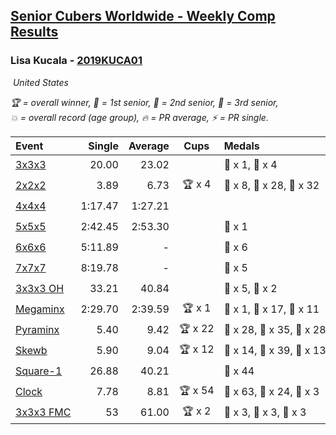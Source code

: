 <style>table {white-space: nowrap;}</style>
<link rel="stylesheet" type="text/css" href="/scw-comp/css/flags.css" />

## [Senior Cubers Worldwide - Weekly Comp Results](/scw-comp/results/)
### Lisa Kucala - [2019KUCA01](https://www.worldcubeassociation.org/persons/2019KUCA01)

<i class="flag flag-US" />&nbsp;United States

<span style="white-space: nowrap;">🏆 = overall winner</span>, <span style="white-space: nowrap;">🥇 = 1st senior</span>, <span style="white-space: nowrap;">🥈 = 2nd senior</span>, <span style="white-space: nowrap;">🥉 = 3rd senior</span>, <span style="white-space: nowrap;">💥 = overall record (age group)</span>, <span style="white-space: nowrap;">🔥 = PR average</span>, <span style="white-space: nowrap;">⚡ = PR single</span>.

| Event | Single | Average | Cups | Medals | Achievements|
| :-- | --: | --: | :--: | :-- | :-- |
| [3x3x3](333.md) | 20.00 | 23.02 |  | 🥈 x 1, 🥉 x 4 | 💥 x 7, 🔥 x 11, ⚡ x 14 |
| [2x2x2](222.md) | 3.89 | 6.73 | 🏆 x 4 | 🥇 x 8, 🥈 x 28, 🥉 x 32 | 💥 x 6, 🔥 x 13, ⚡ x 11 |
| [4x4x4](444.md) | 1:17.47 | 1:27.21 |  |  | 💥 x 5, 🔥 x 10, ⚡ x 16 |
| [5x5x5](555.md) | 2:42.45 | 2:53.30 |  | 🥉 x 1 | 💥 x 9, 🔥 x 5, ⚡ x 12 |
| [6x6x6](666.md) | 5:11.89 | - |  | 🥉 x 6 | 💥 x 7, ⚡ x 7 |
| [7x7x7](777.md) | 8:19.78 | - |  | 🥉 x 5 | 💥 x 5, ⚡ x 6 |
| [3x3x3 OH](333oh.md) | 33.21 | 40.84 |  | 🥈 x 5, 🥉 x 2 | 💥 x 6, 🔥 x 6, ⚡ x 5 |
| [Megaminx](minx.md) | 2:29.70 | 2:39.59 | 🏆 x 1 | 🥇 x 1, 🥈 x 17, 🥉 x 11 | 💥 x 7, 🔥 x 10, ⚡ x 10 |
| [Pyraminx](pyram.md) | 5.40 | 9.42 | 🏆 x 22 | 🥇 x 28, 🥈 x 35, 🥉 x 28 | 💥 x 1, 🔥 x 12, ⚡ x 11 |
| [Skewb](skewb.md) | 5.90 | 9.04 | 🏆 x 12 | 🥇 x 14, 🥈 x 39, 🥉 x 13 | 💥 x 19, 🔥 x 16, ⚡ x 13 |
| [Square-1](sq1.md) | 26.88 | 40.21 |  | 🥉 x 44 | 💥 x 5, 🔥 x 7, ⚡ x 5 |
| [Clock](clock.md) | 7.78 | 8.81 | 🏆 x 54 | 🥇 x 63, 🥈 x 24, 🥉 x 3 | 💥 x 44, 🔥 x 26, ⚡ x 34 |
| [3x3x3 FMC](333fm.md) | 53 | 61.00 | 🏆 x 2 | 🥇 x 3, 🥈 x 3, 🥉 x 3 | 💥 x 5, 🔥 x 6, ⚡ x 6 |

<!-- Global site tag (gtag.js) - Google Analytics -->
<script async src="https://www.googletagmanager.com/gtag/js?id=UA-86348435-3"></script>
<script>window.dataLayer = window.dataLayer || []; function gtag() {dataLayer.push(arguments);} gtag('js', new Date()); gtag('config', 'UA-86348435-3');</script>
